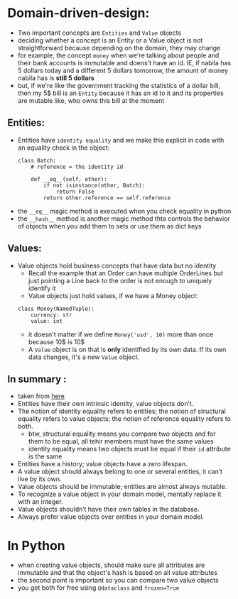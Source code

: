 # Domain-driven-design:
* Two important concepts are `Entities` and `Value` objects
* deciding whether a concept is an Entity or a Value object is not straightforward because depending on the domain, they may change
* for example, the concept `money` when we're talking about people and their bank accounts is immutable and doens't have an id. IE, if nabila has 5 dollars today and a different 5 dollars tomorrow, the amount of money nabila has is **still 5 dollars** 
* but, if we're like the government tracking the statistics of a dollar bill, then my 5$ bill is an `Entity` because it has an id to it and its properties are mutable like, who owns this bill at the moment 

## Entities:
* Entities have `identity equality` and we make this explicit in code with an equality check in the object: 
    ```
    class Batch:
        # reference = the identity id 

        def __eq__(self, other):
            if not isinstance(other, Batch):
                return False
            return other.reference == self.reference
    ```
* the `__eq__` magic method is executed when you check equality in python
* the `__hash__` method is another magic method thta controls the behavior of objects when you add them to sets or use them as dict keys 

## Values: 
* Value objects hold business concepts that have data but no identity 
    * Recall the example that an Order can have multiple OrderLines but just pointing a Line back to the order is not enough to uniquely identify it
    * Value objects just hold values, if we have a Money object: 
    ```
    class Money(NamedTuple):
        currency: str
        value: int
    ```
    * it doesn't matter if we define `Money('usd', 10)` more than once because 10$ is 10$
    * A `Value` object is on that is **only** identified by its own data. If its own data changes, it's a new `Value` object.

## In summary :
* taken from [here](https://enterprisecraftsmanship.com/posts/entity-vs-value-object-the-ultimate-list-of-differences/)
* Entities have their own intrinsic identity, value objects don’t.
* The notion of identity equality refers to entities; the notion of structural equality refers to value objects; the notion of reference equality refers to both.
    * btw, structural equality means you compare two objects and for them to be equal, all tehir members must have the same values
    * identity equality means two objects must be equal if their `id` attribute is the same 
* Entities have a history; value objects have a zero lifespan.
* A value object should always belong to one or several entities, it can’t live by its own.
* Value objects should be immutable; entities are almost always mutable.
* To recognize a value object in your domain model, mentally replace it with an integer.
* Value objects shouldn’t have their own tables in the database.
* Always prefer value objects over entities in your domain model.

# In Python
* when creating value objects, should make sure all attributes are immutable and that the object's hash is based on all value attributes
* the second point is important so you can compare two value objects
* you get both for free using `@dataclass` and `frozen=True`